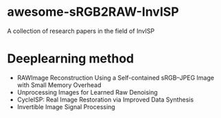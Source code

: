 # awesome-sRGB2RAW-InvISP
A collection of research papers in the field of InvISP

# Deeplearning method
- RAWImage Reconstruction Using a Self-contained sRGB–JPEG Image with Small Memory Overhead
- Unprocessing Images for Learned Raw Denoising
- CycleISP: Real Image Restoration via Improved Data Synthesis
- Invertible Image Signal Processing
